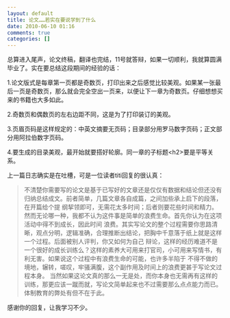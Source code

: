 ```yaml
---
layout: default
title: 论文……若实在要说学到了什么
date: 2010-06-10 01:16
comments: true
categories: []
---
```

总算进入尾声，论文终稿，翻译也完结，11号就答辩，如果一切顺利，我就算圆满毕业了。实在要总结这段期间的经验的话：

1.论文版式是每章第一页都是奇数页，打印出来之后感觉比较美观。如果某一张最后一页是奇数页，那么就会完全空出一页来，以便让下一章为奇数页。仔细想想买来的书籍也大多如此。

2.奇数页和偶数页的左右边距不同，这是为了打印装订的美观。

3.页眉页码是这样规定的：中英文摘要无页码；目录部分用罗马数字页码；正文部分用阿拉伯数字页码。

4.要生成的目录美观，最开始就要搭好轮廓。同一章的子标题&lt;h2&gt;要是平等关系。

上一篇日志确实是在吐槽，可是一位读者titi回复的很认真：
<blockquote>不清楚你需要写的论文是基于已写好的文章还是仅仅有数据和结论但还没有归纳总结成文。前者简单，几篇文章各自成篇，之间加些承上启下的段落，在开篇给个提 纲挈领即可，无需花太多时间；后者则要花些时间和精力。然而无论哪一种，我都不认为这件事是简单的浪费生命。首先你认为在这项活动中得不到成长，因此时间 浪费。其实写论文的整个过程需要你思路清晰，观点分明，逻辑准确，合理推断出结论，把胸中千意落于纸上就是这样一个过程。后面被别人评判，你又如何为自己 辩论，这样的经历难道不是一个很好的成长训练么？这样的素养大可用来打官司，小可用来写情书，有利无害。如果说这个过程中有浪费生命的可能，也许多半陷于 不得不做的境地，辗转，嗟叹，牢骚满腹，这个副作用及时间上的浪费更甚于写论文过程本身。  当然如果这论文真的那么一无是处，而你本身也无需再有这样的训练，那更应该一蹴而就，写论文简单起来也不过需要那么点点能力而已。
体制教育的弊处有但不在于此。</blockquote>
感谢你的回复，让我学习不少。
